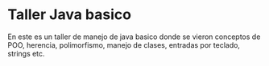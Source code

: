 # Taller Java basico

En este es un taller de manejo de java basico donde se
vieron conceptos de POO, herencia, polimorfismo, manejo de clases,
entradas por teclado, strings etc.

